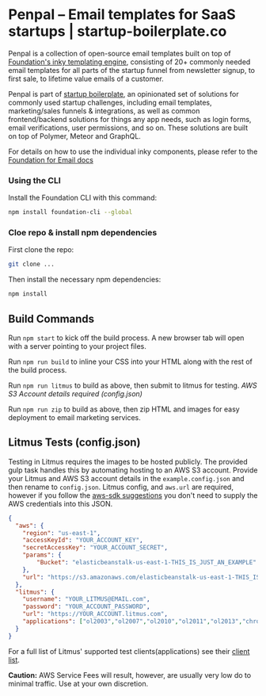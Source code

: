 # Penpal – Email templates for SaaS startups | startup-boilerplate.co
Penpal is a collection of open-source email templates built on top of [Foundation's inky templating engine](http://foundation.zurb.com/emails), consisting of 20+ commonly needed email templates for all parts of the startup funnel from newsletter signup, to first sale, to lifetime value emails of a customer.

Penpal is part of [startup boilerplate](http://startup-boilerplate.co), an opinionated set of solutions for commonly used startup challenges, including email templates, marketing/sales funnels & integrations, as well as common frontend/backend solutions for things any app needs, such as login forms, email verifications, user permissions, and so on. These solutions are built on top of Polymer, Meteor and GraphQL.

For details on how to use the individual inky components, please refer to the [Foundation for Email docs](http://foundation.zurb.com/emails/docs/)


### Using the CLI

Install the Foundation CLI with this command:

```bash
npm install foundation-cli --global
```

### Cloe repo & install npm dependencies 

First clone the repo:

```bash
git clone ...
```

Then install the necessary npm dependencies:

```bash
npm install
```

## Build Commands

Run `npm start` to kick off the build process. A new browser tab will open with a server pointing to your project files.

Run `npm run build` to inline your CSS into your HTML along with the rest of the build process.

Run `npm run litmus` to build as above, then submit to litmus for testing. *AWS S3 Account details required (config.json)*

Run `npm run zip` to build as above, then zip HTML and images for easy deployment to email marketing services. 

## Litmus Tests (config.json)

Testing in Litmus requires the images to be hosted publicly. The provided gulp task handles this by automating hosting to an AWS S3 account. Provide your Litmus and AWS S3 account details in the `example.config.json` and then rename to `config.json`. Litmus config, and `aws.url` are required, however if you follow the [aws-sdk suggestions](http://docs.aws.amazon.com/AWSJavaScriptSDK/guide/node-configuring.html) you don't need to supply the AWS credentials into this JSON.

```json
{
  "aws": {
    "region": "us-east-1",
    "accessKeyId": "YOUR_ACCOUNT_KEY",
    "secretAccessKey": "YOUR_ACCOUNT_SECRET",
    "params": {
        "Bucket": "elasticbeanstalk-us-east-1-THIS_IS_JUST_AN_EXAMPLE"
    },
    "url": "https://s3.amazonaws.com/elasticbeanstalk-us-east-1-THIS_IS_JUST_AN_EXAMPLE"
  },
  "litmus": {
    "username": "YOUR_LITMUS@EMAIL.com",
    "password": "YOUR_ACCOUNT_PASSWORD",
    "url": "https://YOUR_ACCOUNT.litmus.com",
    "applications": ["ol2003","ol2007","ol2010","ol2011","ol2013","chromegmailnew","chromeyahoo","appmail9","iphone5s","ipad","android4","androidgmailapp"]
  }
}
```

For a full list of Litmus' supported test clients(applications) see their [client list](https://litmus.com/emails/clients.xml).

**Caution:** AWS Service Fees will result, however, are usually very low do to minimal traffic. Use at your own discretion.


